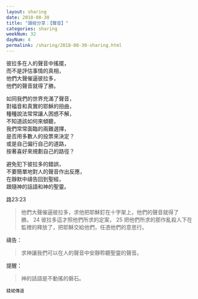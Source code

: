 ```yaml
---
layout: sharing
date: 2018-08-30
title: "讀經分享：【聲音】"
categories: sharing
weekNum: 32
dayNum: 4
permalink: /sharing/2018-08-30-sharing.html
---
```


彼拉多在人的聲音中搖擺，  
而不是評估事情的真相，  
他們大聲催逼彼拉多，  
他們的聲音就得了勝。  

如同我們的世界充滿了聲音，  
對福音和真實的耶穌的扭曲，  
種種說法常常讓人困惑不解，  
不知道該如何來傾聽，  
我們常常面臨的兩難選擇，  
是否用多數人的投票來決定？  
或是自己偏行自己的道路，  
按著喜好來規劃自己的路徑？  

避免犯下彼拉多的錯誤，  
不要簡單地對人的聲音作出反應，  
在靜默中禱告回到聖經，  
跟隨神的話語和神的聖靈。  

路23:23
>他們大聲催逼彼拉多，求他把耶穌釘在十字架上，他們的聲音就得了勝。 24 彼拉多這才照他們所求的定案， 25 把他們所求的那作亂殺人下在監裡的釋放了，把耶穌交給他們，任憑他們的意思行。

禱告：
>求神讓我們可以在人的聲音中安靜聆聽聖靈的聲音。

提醒：
>神的話語是不動搖的磐石。

`錢斌傳道`

